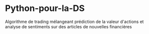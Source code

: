 # Python-pour-la-DS
Algorithme de trading mélangeant prédiction de la valeur d'actions et analyse de sentiments sur des articles de nouvelles financières
